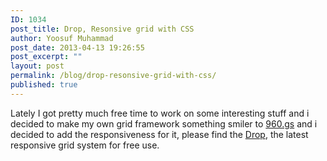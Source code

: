 ```yaml
---
ID: 1034
post_title: Drop, Resonsive grid with CSS
author: Yoosuf Muhammad
post_date: 2013-04-13 19:26:55
post_excerpt: ""
layout: post
permalink: /blog/drop-resonsive-grid-with-css/
published: true
---
```

Lately I got pretty much free time to work on some interesting stuff and i decided to make my own grid framework something smiler to <a href="http://960.gs" target="_blank">960.gs</a> and i decided to add the responsiveness for it, please find the <a href="https://github.com/eyoosuf/Drop" target="_blank">Drop</a>, the latest responsive grid system for free use.